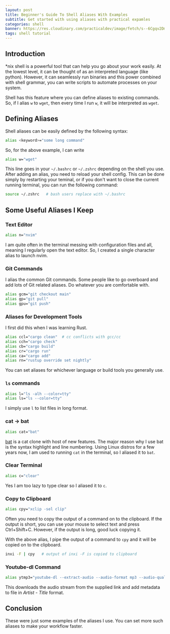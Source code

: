 ```yaml
---
layout: post
title: Beginner's Guide To Shell Aliases With Examples
subtitle: Get started with using aliases with practical expamles
categories: shell
banner: https://res.cloudinary.com/practicaldev/image/fetch/s--6Cgqv2Dm--/c_imagga_scale,f_auto,fl_progressive,h_420,q_auto,w_1000/https://dev-to-uploads.s3.amazonaws.com/uploads/articles/3b84uv7taa89z6n1t9ab.jpg
tags: shell tutorial
---
```


## Introduction

\*nix shell is a powerful tool that can help you go about your work easily. At the lowest level, it can be thought of as an interpreted language (like python). However, it can seamlessly run binaries and this power combined with shell grammar, you can write scripts to automate processes on your system.

Shell has this feature where you can define aliases to existing commands. So, if I alias `w` to `wget`, then every time I run `w`, it will be interpreted as `wget`.

## Defining Aliases

Shell aliases can be easily defined by the following syntax:

```sh
alias <keyword>="some long command"
```

So, for the above example, I can write

```sh
alias w="wget"
```

This line goes in your `~/.bashrc` or `~/.zshrc` depending on the shell you use. After adding an alias, you need to reload your shell config. This can be done simply by restarting your teminal, or if you don't want to close the current running terminal, you can run the following command:

```sh
source ~/.zshrc   # bash users replace with ~/.bashrc
```

## Some Useful Aliases I Keep

### Text Editor

```sh
alias n="nvim"
```

I am quite often in the terminal messing with configuration files and all, meaning I regularly open the text editor. So, I created a single character alias to launch nvim.

### Git Commands

I alias the common Git commands. Some people like to go overboard and add lots of Git related aliases. Do whatever you are comfortable with.

```sh
alias gcm="git checkout main"
alias gp="git pull"
alias gpu="git push"
```

### Aliases for Development Tools

I first did this when I was learning Rust.

```sh
alias ccl="cargo clean"  # cc conflicts with gcc/cc
alias cch="cargo check"
alias cb="cargo build"
alias cr="cargo run"
alias ca="cargo add"
alias rn="rustup override set nightly"
```

You can set aliases for whichever language or build tools you generally use.

### `ls` commands

```sh
alias l="ls -alh --color=tty"
alias ls="ls --color=tty"
```

I simply use `l` to list files in long format.

### cat -> bat

```sh
alias cat="bat"
```

[bat](https://github.com/sharkdp/bat) is a cat clone with host of new features. The major reason why I use bat is the syntax highlight and line numbering. Using Linux distros for a few years now, I am used to running `cat` in the terminal, so I aliased it to `bat`.

### Clear Terminal

```sh
alias c="clear"
```

Yes I am too lazy to type clear so I aliased it to `c`.

### Copy to Clipboard

```sh
alias cpy="xclip -sel clip"
```

Often you need to copy the output of a command on to the clipboard. If the output is short, you can use your mouse to select text and press Ctrl+Shift+C. However, if the output is long, good luck copying it.

With the above alias, I pipe the output of a command to `cpy` and it will be copied on to the clipboard.

```sh
inxi -F | cpy   # output of inxi -F is copied to clipboard
```

### Youtube-dl Command

```sh
alias ytmp3="youtube-dl --extract-audio --audio-format mp3 --audio-quality 256K --add-metadata --metadata-from-title \"%(artist)s - %(title)s\" -o \"%(title)s.%(ext)s\""
```

This downloads the audio stream from the supplied link and add metadata to file in _Artist - Title_ format.

## Conclusion

These were just some examples of the aliases I use. You can set more such aliases to make your workflow faster.
